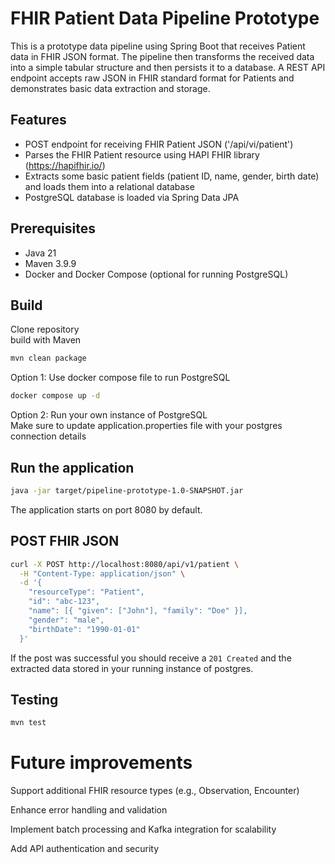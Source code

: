 # FHIR Patient Data Pipeline Prototype

This is a prototype data pipeline using Spring Boot that receives Patient data in FHIR JSON format. The pipeline then transforms the received data into a simple tabular structure and then persists it to a database. A REST API endpoint accepts raw JSON in FHIR standard format for Patients and demonstrates basic data extraction and storage.

## Features

- POST endpoint for receiving FHIR Patient JSON ('/api/vi/patient')
- Parses the FHIR Patient resource using HAPI FHIR library (https://hapifhir.io/)
- Extracts some basic patient fields (patient ID, name, gender, birth date) and loads them into a relational database
- PostgreSQL database is loaded via Spring Data JPA

## Prerequisites

- Java 21
- Maven 3.9.9
- Docker and Docker Compose (optional for running PostgreSQL)

## Build

Clone repository</br>
build with Maven
``` bash
mvn clean package
```

Option 1: Use docker compose file to run PostgreSQL</br>

```bash
docker compose up -d
```

Option 2: Run your own instance of PostgreSQL</br>
Make sure to update application.properties file with your postgres connection details</br>

## Run the application
```bash
java -jar target/pipeline-prototype-1.0-SNAPSHOT.jar
```
The application starts on port 8080 by default.

## POST FHIR JSON

```bash
curl -X POST http://localhost:8080/api/v1/patient \
  -H "Content-Type: application/json" \
  -d '{
    "resourceType": "Patient",
    "id": "abc-123",
    "name": [{ "given": ["John"], "family": "Doe" }],
    "gender": "male",
    "birthDate": "1990-01-01"
  }'
```
If the post was successful you should receive a `201 Created` and the extracted data stored in your running instance of postgres.

## Testing
```bash
mvn test
```

# Future improvements
Support additional FHIR resource types (e.g., Observation, Encounter)

Enhance error handling and validation

Implement batch processing and Kafka integration for scalability

Add API authentication and security


